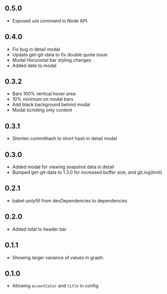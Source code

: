 ## 0.5.0

- Exposed `add` command in Node API.

## 0.4.0

- Fix bug in detail modal
- Update get-git-data to fix double quote issue
- Modal Horizontal bar styling changes
- Added date to modal

## 0.3.2

- Bars 100% vertical hover area
- 10% minimum on modal bars
- Add black background behind modal
- Modal scrolling only content

## 0.3.1

- Shorten commithash to short hash in detail modal

## 0.3.0

- Added modal for viewing snapshot data in detail
- Bumped get-git-data to 1.3.0 for increased buffer size, and git.log(limit)

## 0.2.1

- babel-polyfill from devDependencies to dependencies

## 0.2.0

- Added total to header bar

## 0.1.1

- Showing larger variance of values in graph.

## 0.1.0

- Allowing `accentColor` and `title` in config.

